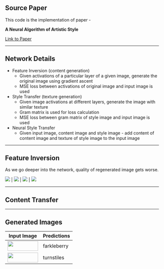 ## Source Paper

This code is the implementation of paper - 

**A Neural Algorithm of Artistic Style** 

[Link to Paper](https://arxiv.org/pdf/1508.06576.pdf)


--------
## Network Details

* Feature Inversion (content generation)
  * Given activations of a particular layer of a given image, generate the original image using gradient ascent
  * MSE loss between activations of original image and input image is used
* Style Transfer (texture generation)
  * Given image activations at different layers, generate the image with similar texture
  * Gram matrix is used for loss calculation
  * MSE loss between gram matrix of style image and input image is used
* Neural Style Transfer
  * Given input image, content image and style image - add content of content image and texture of style image to the input image

---------

## Feature Inversion

As we go deeper into the network, quality of regenerated image gets worse. 

<img src="Images/content-1.png"/> | <img src="Images/content-3.png"/> | <img src="Images/content-5.png"/> | <img src="Images/content-7.png"/>

---------
## Content Transfer


--------
## Generated Images


Input Image | Predictions
------------ | -------------
<img src="Images/frackleberry.png" width="100" height="32" /> | farkleberry
<img src="Images/turnstiles.png" width="100" height="32" /> | turnstiles




